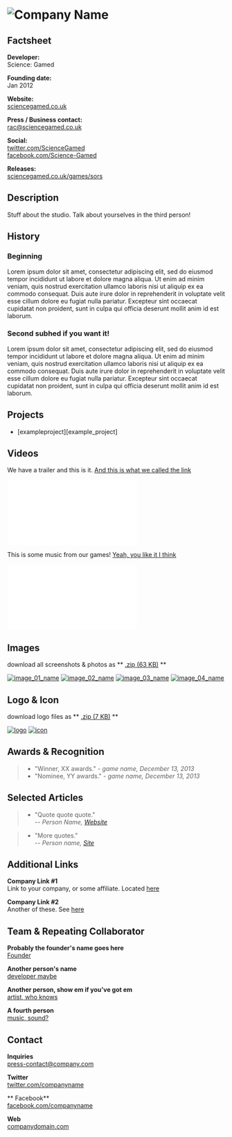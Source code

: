 # ![Company Name](assets/images/header.png)

## Factsheet

**Developer:**  
Science: Gamed

**Founding date:**  
Jan 2012

**Website:**  
[sciencegamed.co.uk][homepage]

**Press / Business contact:**  
[rac@sciencegamed.co.uk][contact]

**Social:**  
[twitter.com/ScienceGamed][twitter]  
[facebook.com/Science-Gamed][facebook]  

**Releases:**  
[sciencegamed.co.uk/games/sors][S.O.R.S]  


## Description

Stuff about the studio. Talk about yourselves in the third person!

## History

### Beginning

Lorem ipsum dolor sit amet, consectetur adipiscing elit, sed do eiusmod tempor incididunt ut labore et dolore magna aliqua. Ut enim ad minim veniam, quis nostrud exercitation ullamco laboris nisi ut aliquip ex ea commodo consequat. Duis aute irure dolor in reprehenderit in voluptate velit esse cillum dolore eu fugiat nulla pariatur. Excepteur sint occaecat cupidatat non proident, sunt in culpa qui officia deserunt mollit anim id est laborum.

### Second subhed if you want it!

Lorem ipsum dolor sit amet, consectetur adipiscing elit, sed do eiusmod tempor incididunt ut labore et dolore magna aliqua. Ut enim ad minim veniam, quis nostrud exercitation ullamco laboris nisi ut aliquip ex ea commodo consequat. Duis aute irure dolor in reprehenderit in voluptate velit esse cillum dolore eu fugiat nulla pariatur. Excepteur sint occaecat cupidatat non proident, sunt in culpa qui officia deserunt mollit anim id est laborum.

## Projects

* [exampleproject][example_project]

## Videos

We have a trailer and this is it. [And this is what we called the link](https://www.youtube.com/watch?v=WB0yAm6iXEw "Gunhouse Trailer on Youtube")  

<iframe src="//www.youtube.com/embed/WB0yAm6iXEw" frameborder="0" allowfullscreen></iframe>

<br>

This is some music from our games! [Yeah, you like it I think](http://www.youtube.com/watch?v=hxQAUADFCzw "Motohiro Kawashima live")
<iframe src="//www.youtube.com/embed/hxQAUADFCzw" frameborder="0" allowfullscreen></iframe>

## Images

download all screenshots & photos as ** [.zip (63 KB)](assets/images/images.zip "Images zip") **

[![image_01_name](assets/images/image_01.png)](assets/images/image_01.png)
[![image_02_name](assets/images/image_02.png)](assets/images/image_02.png)
[![image_03_name](assets/images/image_03.png)](assets/images/image_03.png)
[![image_04_name](assets/images/image_04.png)](assets/images/image_04.png)

## Logo & Icon

download logo files as ** [.zip (7 KB)]( assets/images/logo.zip "Logo & Icon zip") **

[![logo](assets/images/logo.png)](assets/images/logo.png "Logo")
[![icon](assets/images/icon.png)](assets/images/icon.png "Icon")

## Awards & Recognition

> * "Winner, XX awards." - *game name, December 13, 2013*
> * "Nominee, YY awards." - *game name, December 13, 2013*

## Selected Articles

> * "Quote quote quote."  
-- *Person Name, [Website](http://www.website.com/)*


> * "More quotes."  
-- *Person name, [Site](http://geocities.blog.com/)*


## Additional Links

**Company Link #1**  
Link to your company, or some affiliate. Located [here](https://link)

**Company Link #2**  
Another of these. See [here](https://link)

## Team & Repeating Collaborator

**Probably the founder's name goes here**  
[Founder](https://link)

**Another person's name**  
[developer maybe](https://link)

**Another person, show em if you've got em**  
[artist, who knows](https://link)

**A fourth person**  
[music, sound?](https://link)

## Contact

**Inquiries**  
[press-contact@company.com][contact]

**Twitter**  
[twitter.com/companyname][twitter]

** Facebook**  
[facebook.com/companyname][facebook]

**Web**  
[companydomain.com][homepage]

<!--- =====================================================================  -->
<!--- Referenced links -->

[homepage]: sciencegamed.co.uk "Company Name"

[contact]: mailto:press-contact@company.com

<!--- Social -->

[twitter]: https://twitter.com/companyname
[facebook]: https://facebook.com/companyname
[skype]: callto:companyskypename

<!--- Projects  -->

[S.O.R.S]: sciencegamed.co.uk/games/sors
